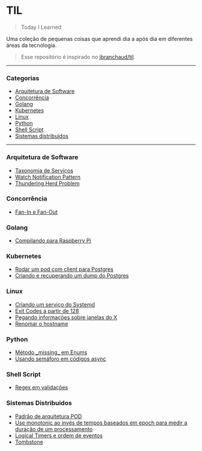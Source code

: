 # TIL
> Today I Learned

Uma coleção de pequenas coisas que aprendi dia a após dia em diferentes áreas da tecnologia.

> Esse repositório é inspirado no [jbranchaud/til](https://github.com/jbranchaud/til).

---

### Categorias
* [Arquitetura de Software](#arquitetura-de-software)
* [Concorrência](#concorrência)
* [Golang](#golang)
* [Kubernetes](#kubernetes)
* [Linux](#linux)
* [Python](#python)
* [Shell Script](#shell-script)
* [Sistemas distribuídos](#sistemas-distribuidos)

---

### Arquitetura de Software
- [Taxonomia de Serviços](./arquitetura/taxonomia-de-servicos.md)
- [Watch Notification Pattern](./arquitetura/watch-notification-pattern.md)
- [Thundering Herd Problem](./arquitetura/thundering-herd-problem.md)

### Concorrência
- [Fan-In e Fan-Out](./concorrencia/fan-in-e-fan-out.md)

### Golang
- [Compilando para Raspberry Pi](./golang/compilando-para-rasp.md)

### Kubernetes
- [Rodar um pod com client para Postgres](./kubernetes/rodar-um-pod-com-client-para-postgres.md)
- [Criando e recuperando um dump do Postgres](./kubernetes/criando-e-recuperando-um-dump-do-postgres.md)

### Linux
- [Criando um serviço do Systemd](./linux/systemd-service.md)
- [Exit Codes a partir de 128](./linux/exit-codes-128.md)
- [Pegando informações sobre janelas do X](./linux/x-window-info.md)
- [Renomar o hostname](./linux/renomear-hostname.md)

### Python
- [Método \_missing\_ em Enums](./python/metodo-missing-em-enums.md)
- [Usando semáforo em códigos async](./python/async-semaphore.md)

### Shell Script
- [Regex em validações](./shell-script/regex-em-validacoes.md)

### Sistemas Distribuidos
- [Padrão de arquitetura POD](./sistemas-distribuidos/padrao-pod.md)
- [Use monotonic ao invés de tempos baseados em epoch para medir a duração de um processamento](./sistemas-distribuidos/use-monotonic-ao-inves-de-time-of-day.md)
- [Logical Timers e ordem de eventos](./sistemas-distribuidos/logical-timers-e-ordem-de-eventos.md)
- [Tombstone](./sistemas-distribuidos/tombstone.md)
